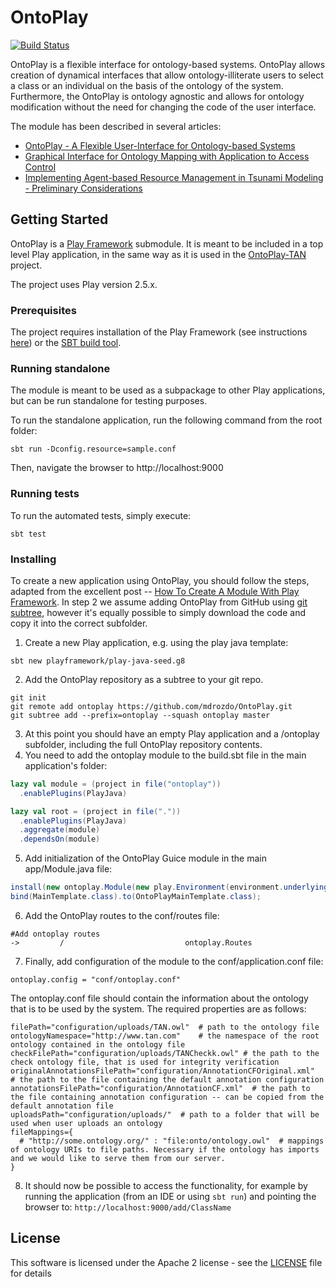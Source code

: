 # OntoPlay

[![Build Status](https://travis-ci.org/mdrozdo/OntoPlay.svg?branch=master)](https://travis-ci.org/mdrozdo/OntoPlay)

OntoPlay is a flexible interface for ontology-based systems. OntoPlay allows creation of dynamical interfaces that allow ontology-illiterate users to select a class or an individual on the basis of the ontology of the system. Furthermore, the OntoPlay is ontology agnostic and allows for ontology modification without the need for changing the code of the user interface.

The module has been described in several articles:
* [OntoPlay - A Flexible User-Interface for Ontology-based Systems](http://ceur-ws.org/Vol-918/111110086.pdf)
* [Graphical Interface for Ontology Mapping with Application to Access Control](https://link.springer.com/chapter/10.1007/978-3-319-54472-4_5)
* [Implementing Agent-based Resource Management in Tsunami Modeling - Preliminary Considerations](http://www.ibspan.waw.pl/~paprzyck/mp/cvr/research/AiG_papers/DNIS2014.pdf)


## Getting Started

OntoPlay is a [Play Framework](https://playframework.com/) submodule. It is meant to be included in a top level Play application, in the same way as it is used in the [OntoPlay-TAN](https://github.com/mdrozdo/OntoPlay-TAN) project. 

The project uses Play version 2.5.x. 

### Prerequisites

The project requires installation of the Play Framework (see instructions [here](https://playframework.com/documentation/2.5.x/Installing)) or the [SBT build tool](https://www.scala-sbt.org/download.html).

### Running standalone

The module is meant to be used as a subpackage to other Play applications, but can be run standalone for testing purposes.

To run the standalone application, run the following command from the root folder:
```
sbt run -Dconfig.resource=sample.conf
```

Then, navigate the browser to http://localhost:9000

### Running tests

To run the automated tests, simply execute:

```
sbt test
```

### Installing

To create a new application using OntoPlay, you should follow the steps, adapted from the excellent post -- [How To Create A Module With Play Framework](https://luiscamilo.com/2015/07/26/how-to-create-a-module-with-play-framework/#module/sub-project). In step 2 we assume adding OntoPlay from GitHub using [git subtree](https://medium.com/@porteneuve/mastering-git-subtrees-943d29a798ec), however it's equally possible to simply download the code and copy it into the correct subfolder.

1. Create a new Play application, e.g. using the play java template:
```
sbt new playframework/play-java-seed.g8
```
2. Add the OntoPlay repository as a subtree to your git repo.
```
git init
git remote add ontoplay https://github.com/mdrozdo/OntoPlay.git
git subtree add --prefix=ontoplay --squash ontoplay master
```
3. At this point you should have an empty Play application and a /ontoplay subfolder, including the full OntoPlay repository contents.
4. You need to add the ontoplay module to the build.sbt file in the main application's folder: 

```scala
lazy val module = (project in file("ontoplay"))
  .enablePlugins(PlayJava)

lazy val root = (project in file("."))
  .enablePlugins(PlayJava)
  .aggregate(module)
  .dependsOn(module)
```
5. Add initialization of the OntoPlay Guice module in the main app/Module.java file:
```java
install(new ontoplay.Module(new play.Environment(environment.underlying()), new play.Configuration(configuration.underlying())));
bind(MainTemplate.class).to(OntoPlayMainTemplate.class);
```
6. Add the OntoPlay routes to the conf/routes file:
```
#Add ontoplay routes
->         /                           ontoplay.Routes
```
7. Finally, add configuration of the module to the conf/application.conf file:
```
ontoplay.config = "conf/ontoplay.conf"
```
The ontoplay.conf file should contain the information about the ontology that is to be used by the system. The required properties are as follows:
```
filePath="configuration/uploads/TAN.owl"  # path to the ontology file
ontologyNamespace="http://www.tan.com"    # the namespace of the root ontology contained in the ontology file
checkFilePath="configuration/uploads/TANCheckk.owl" # the path to the check ontology file, that is used for integrity verification
originalAnnotationsFilePath="configuration/AnnotationCFOriginal.xml"  # the path to the file containing the default annotation configuration
annotationsFilePath="configuration/AnnotationCF.xml"  # the path to the file containing annotation configuration -- can be copied from the default annotation file
uploadsPath="configuration/uploads/"  # path to a folder that will be used when user uploads an ontology
fileMappings={
  # "http://some.ontology.org/" : "file:onto/ontology.owl"  # mappings of ontology URIs to file paths. Necessary if the ontology has imports and we would like to serve them from our server.
}
```
8. It should now be possible to access the functionality, for example by running the application (from an IDE or using `sbt run`) and pointing the browser to: `http://localhost:9000/add/ClassName`


## License

This software is licensed under the Apache 2 license - see the [LICENSE](LICENSE) file for details

